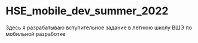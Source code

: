 # HSE_mobile_dev_summer_2022
Здесь я разрабатываю вступительное задание в летнюю школу ВШЭ по мобильной разработке
